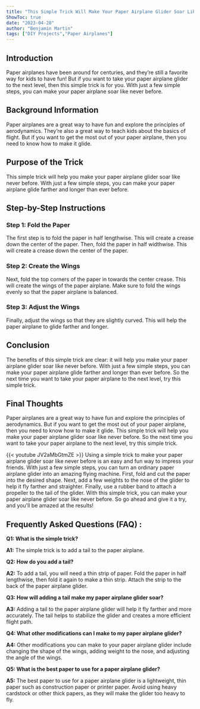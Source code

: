 ```yaml
---
title: "This Simple Trick Will Make Your Paper Airplane Glider Soar Like Never Before!"
ShowToc: true 
date: "2023-04-28"
author: "Benjamin Martin" 
tags: ["DIY Projects","Paper Airplanes"]
---
```

## Introduction

Paper airplanes have been around for centuries, and they’re still a favorite way for kids to have fun! But if you want to take your paper airplane glider to the next level, then this simple trick is for you. With just a few simple steps, you can make your paper airplane soar like never before. 

## Background Information

Paper airplanes are a great way to have fun and explore the principles of aerodynamics. They’re also a great way to teach kids about the basics of flight. But if you want to get the most out of your paper airplane, then you need to know how to make it glide. 

## Purpose of the Trick

This simple trick will help you make your paper airplane glider soar like never before. With just a few simple steps, you can make your paper airplane glide farther and longer than ever before. 

## Step-by-Step Instructions 

### Step 1: Fold the Paper

The first step is to fold the paper in half lengthwise. This will create a crease down the center of the paper. Then, fold the paper in half widthwise. This will create a crease down the center of the paper. 

### Step 2: Create the Wings

Next, fold the top corners of the paper in towards the center crease. This will create the wings of the paper airplane. Make sure to fold the wings evenly so that the paper airplane is balanced. 

### Step 3: Adjust the Wings

Finally, adjust the wings so that they are slightly curved. This will help the paper airplane to glide farther and longer. 

## Conclusion

The benefits of this simple trick are clear: it will help you make your paper airplane glider soar like never before. With just a few simple steps, you can make your paper airplane glide farther and longer than ever before. So the next time you want to take your paper airplane to the next level, try this simple trick. 

## Final Thoughts

Paper airplanes are a great way to have fun and explore the principles of aerodynamics. But if you want to get the most out of your paper airplane, then you need to know how to make it glide. This simple trick will help you make your paper airplane glider soar like never before. So the next time you want to take your paper airplane to the next level, try this simple trick.

{{< youtube JV2aMbGtmZE >}} 
Using a simple trick to make your paper airplane glider soar like never before is an easy and fun way to impress your friends. With just a few simple steps, you can turn an ordinary paper airplane glider into an amazing flying machine. First, fold and cut the paper into the desired shape. Next, add a few weights to the nose of the glider to help it fly farther and straighter. Finally, use a rubber band to attach a propeller to the tail of the glider. With this simple trick, you can make your paper airplane glider soar like never before. So go ahead and give it a try, and you'll be amazed at the results!

## Frequently Asked Questions (FAQ) :
**Q1: What is the simple trick?**

**A1:** The simple trick is to add a tail to the paper airplane.

**Q2: How do you add a tail?**

**A2:** To add a tail, you will need a thin strip of paper. Fold the paper in half lengthwise, then fold it again to make a thin strip. Attach the strip to the back of the paper airplane glider.

**Q3: How will adding a tail make my paper airplane glider soar?**

**A3:** Adding a tail to the paper airplane glider will help it fly farther and more accurately. The tail helps to stabilize the glider and creates a more efficient flight path.

**Q4: What other modifications can I make to my paper airplane glider?**

**A4:** Other modifications you can make to your paper airplane glider include changing the shape of the wings, adding weight to the nose, and adjusting the angle of the wings.

**Q5: What is the best paper to use for a paper airplane glider?**

**A5:** The best paper to use for a paper airplane glider is a lightweight, thin paper such as construction paper or printer paper. Avoid using heavy cardstock or other thick papers, as they will make the glider too heavy to fly.





